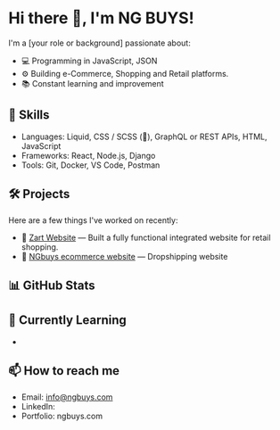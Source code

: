 # Hi there 👋, I'm NG BUYS!

I'm a [your role or background] passionate about:
- 💻 Programming in JavaScript, JSON
- ⚙️ Building e-Commerce, Shopping and Retail platforms.
- 📚 Constant learning and improvement

## 🚀 Skills
- Languages: Liquid, CSS / SCSS (🎨), GraphQL or REST APIs, HTML, JavaScript
- Frameworks: React, Node.js, Django
- Tools: Git, Docker, VS Code, Postman

## 🛠️ Projects
Here are a few things I've worked on recently:
- 🔗 [Zart Website](https://github.com/yourusername/project) — Built a fully functional integrated website for retail shopping.
- 🔗 [NGbuys ecommerce website](https://github.com/yourusername/project2) — Dropshipping website

## 📊 GitHub Stats


## 🌱 Currently Learning
- 

## 📫 How to reach me
- Email: info@ngbuys.com
- LinkedIn: 
- Portfolio: ngbuys.com












